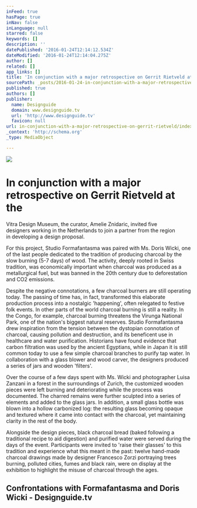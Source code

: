 ```yaml
---
inFeed: true
hasPage: true
inNav: false
inLanguage: null
starred: false
keywords: []
description: ''
datePublished: '2016-01-24T12:14:12.534Z'
dateModified: '2016-01-24T12:14:04.275Z'
author: []
related: []
app_links: []
title: 'In conjunction with a major retrospective on Gerrit Rietveld at theVitra Design Museum, the curator, Amelie Znidaric, invited fivedesigners working in the Netherlands to join a partner from the regionin developing a design proposal.'
sourcePath: _posts/2016-01-24-in-conjunction-with-a-major-retrospective-on-gerrit-rietveld.md
published: true
authors: []
publisher:
  name: Designguide
  domain: www.designguide.tv
  url: 'http://www.designguide.tv'
  favicon: null
url: in-conjunction-with-a-major-retrospective-on-gerrit-rietveld/index.html
_context: 'http://schema.org'
_type: MediaObject

---
```

![](https://the-grid-user-content.s3-us-west-2.amazonaws.com/8ab56f45-c591-44b7-a4d3-7633663e9e33.jpg)

# In conjunction with a major retrospective on Gerrit Rietveld at the  
Vitra Design Museum, the curator, Amelie Znidaric, invited five  
designers working in the Netherlands to join a partner from the region  
in developing a design proposal.

For this project, Studio Formafantasma was paired with Ms. Doris Wicki, one of the last people dedicated to the tradition of producing charcoal by the slow burning (5-7 days) of wood. The activity, deeply rooted in Swiss tradition, was economically important when charcoal was produced as a metallurgical fuel, but was banned in the 20th century due to deforestation and CO2 emissions.

Despite the negative connotations, a few charcoal burners are still operating today. The passing of time has, in fact, transformed this elaborate production process into a nostalgic 'happening', often relegated to festive folk events. In other parts of the world charcoal burning is still a reality. In the Congo, for example, charcoal burning threatens the Virunga National Park, one of the nation's biggest natural reserves. Studio Formafantasma drew inspiration from the tension between the dystopian connotation of charcoal, causing pollution and destruction, and its beneficent use in healthcare and water purification. Historians have found evidence that carbon filtration was used by the ancient Egyptians, while in Japan it is still common today to use a few simple charcoal branches to purify tap water. In collaboration with a glass blower and wood carver, the designers produced a series of jars and wooden 'filters'. 

Over the course of a few days spent with Ms. Wicki and photographer Luisa Zanzani in a forest in the surroundings of Zurich, the customized wooden pieces were left burning and deteriorating while the process was documented. The charred remains were further sculpted into a series of elements and added to the glass jars. In addition, a small glass bottle was blown into a hollow carbonized log: the resulting glass becoming opaque and textured where it came into contact with the charcoal, yet maintaining clarity in the rest of the body. 

Alongside the design pieces, black charcoal bread (baked following a traditional recipe to aid digestion) and purified water were served during the days of the event. Participants were invited to 'raise their glasses' to this tradition and experience what this meant in the past: twelve hand-made charcoal drawings made by designer Francesco Zorzi portraying trees burning, polluted cities, fumes and black rain, were on display at the exhibition to highlight the misuse of charcoal through the ages.

<article style=""><h1>Confrontations with Formafantasma and Doris Wicki - Designguide.tv</h1></article>